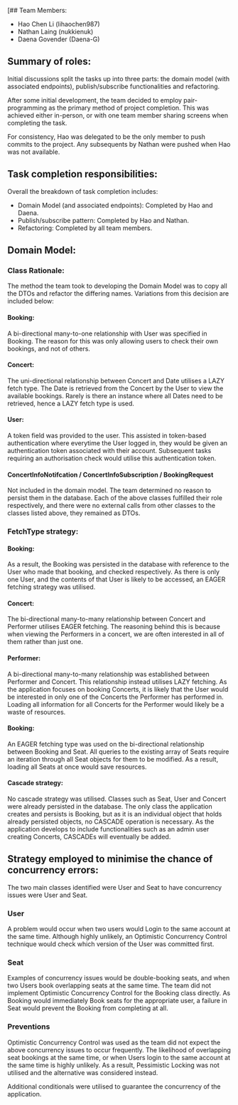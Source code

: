 [## Team Members:
* Hao Chen Li (lihaochen987)
* Nathan Laing (nukkienuk)
* Daena Govender (Daena-G)

## Summary of roles:

Initial discussions split the tasks up into three parts: the domain model (with associated endpoints), publish/subscribe functionalities and refactoring.

After some initial development, the team decided to employ pair-programming as the primary method of project completion. This was achieved either in-person, or with one team member sharing screens when completing the task.

For consistency, Hao was delegated to be the only member to push commits to the project. Any subsequents by Nathan were pushed when Hao was not available.

## Task completion responsibilities:
Overall the breakdown of task completion includes:
* Domain Model (and associated endpoints): Completed by Hao and Daena.
* Publish/subscribe pattern: Completed by Hao and Nathan.
* Refactoring: Completed by all team members.

## Domain Model:
### Class Rationale:
The method the team took to developing the Domain Model was to copy all the DTOs and refactor the differing names. Variations from this decision are included below:

#### Booking:
A bi-directional many-to-one relationship with User was specified in Booking. The reason for this was only allowing users to check their own bookings, and not of others.

#### Concert:
The uni-directional relationship between Concert and Date utilises a LAZY fetch type. The Date is retrieved from the Concert by the User to view the available bookings. Rarely is there an instance where all Dates need to be retrieved, hence a LAZY fetch type is used.  

#### User:
A token field was provided to the user. This assisted in token-based authentication where everytime the User logged in, they would be given an authentication token associated with their account. Subsequent tasks requiring an authorisation check would utilise this authentication token.

#### ConcertInfoNotifcation / ConcertInfoSubscription / BookingRequest
Not included in the domain model. The team determined no reason to persist them in the database. Each of the above classes fulfilled their role respectively, and there were no external calls from other classes to the classes listed above, they remained as DTOs.

### FetchType strategy:

#### Booking:
As a result, the Booking was persisted in the database with reference to the User who made that booking, and checked respectively. As there is only one User, and the contents of that User is likely to be accessed, an EAGER fetching strategy was utilised.

#### Concert:
The bi-directional many-to-many relationship between Concert and Performer utilises EAGER fetching. The reasoning behind this is because when viewing the Performers in a concert, we are often interested in all of them rather than just one.

#### Performer:
A bi-directional many-to-many relationship was established between Performer and Concert. This relationship instead utilises LAZY fetching. As the application focuses on booking Concerts, it is likely that the User would be interested in only one of the Concerts the Performer has performed in. Loading all information for all Concerts for the Performer would likely be a waste of resources.

#### Booking:
An EAGER fetching type was used on the bi-directional relationship between Booking and Seat. All queries to the existing array of Seats require an iteration through all Seat objects for them to be modified. As a result, loading all Seats at once would save resources.

#### Cascade strategy:
No cascade strategy was utilised. Classes such as Seat, User and Concert were already persisted in the database. The only class the application creates and persists is Booking, but as it is an individual object that holds already persisted objects, no CASCADE operation is necessary. As the application develops to include functionalities such as an admin user creating Concerts, CASCADEs will eventually be added.

## Strategy employed to minimise the chance of concurrency errors:
The two main classes identified were User and Seat to have concurrency issues were User and Seat.

### User
A problem would occur when two users would Login to the same account at the same time. Although highly unlikely, an Optimistic Concurrency Control technique would check which version of the User was committed first.

### Seat
Examples of concurrency issues would be double-booking seats, and when two Users book overlapping seats at the same time. The team did not implement Optimistic Concurrency Control for the Booking class directly. As Booking would immediately Book seats for the appropriate user, a failure in Seat would prevent the Booking from completing at all.

### Preventions
Optimistic Concurrency Control was used as the team did not expect the above concurrency issues to occur frequently. The likelihood of overlapping seat bookings at the same time, or when Users login to the same account at the same time is highly unlikely. As a result, Pessimistic Locking was not utilised and the alternative was considered instead.

Additional conditionals were utilised to guarantee the concurrency of the application.
